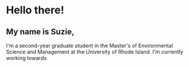 # Hello there!



## My name is **Suzie**,


I'm a second-year graduate student in the Master's of Environmental Science and Management at the University of Rhode Island. I'm currently working towards 